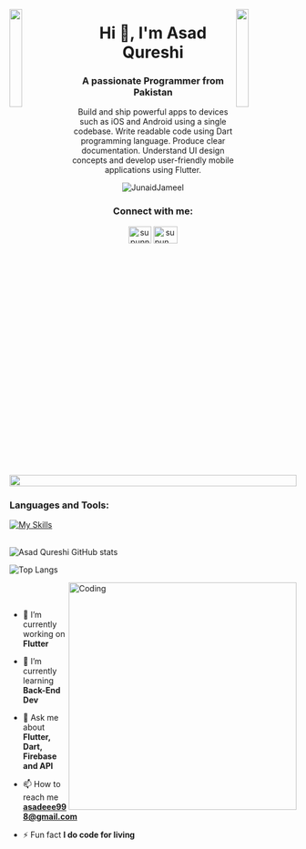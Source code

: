 <img align="left" src="https://user-images.githubusercontent.com/65187002/144930161-2f783401-8d27-4fdf-a2f7-cc0ba32f1f1f.gif" width="21%" style="display:inline;"><img align="right" src="https://user-images.githubusercontent.com/65187002/144930161-2f783401-8d27-4fdf-a2f7-cc0ba32f1f1f.gif" width="21%" style="display:inline;">

<h1 align="center">Hi 👋, I'm Asad Qureshi</h1>
<h3 align="center">A passionate Programmer from Pakistan</h3>
<p align="center">Build and ship powerful apps to devices such as iOS and Android using a single codebase. Write readable code using Dart programming language. Produce clear documentation. Understand UI design concepts and develop user-friendly mobile applications using Flutter.







<p align="center"> 
 <img src="https://komarev.com/ghpvc/?username=JunaidJameel&label=Profile%20views&color=0e75b6&style=flat" alt="JunaidJameel" /> 

</p>

<h3 align="Center">Connect with me:</h3>
<p align="Center">
<a href="https://www.linkedin.com/in/asadeee/" target="blank"><img align="center" src="https://raw.githubusercontent.com/rahuldkjain/github-profile-readme-generator/master/src/images/icons/Social/linked-in-alt.svg" alt="supunnanayakkara" height="30" width="40" /></a>
<a href="https://www.instagram.com/_codewithflutter/" target="blank"><img align="center" src="https://raw.githubusercontent.com/rahuldkjain/github-profile-readme-generator/master/src/images/icons/Social/instagram.svg" alt="supun___lk" height="30" width="42" /></a>

</p>
<br>

<img src="https://i.imgur.com/dBaSKWF.gif" height="20" width="100%">


### Languages and Tools:
[![My Skills](https://skillicons.dev/icons?i=flutter,dart,firebase,github,git,postman)](https://skillicons.dev)
<br><br>

![Asad Qureshi GitHub stats](https://github-readme-stats.vercel.app/api?username=JunaidJameel&show_icons=true&theme=dark)

![Top Langs](https://github-readme-stats.vercel.app/api/top-langs/?username=JunaidJameel&theme=dark)


<img align="right" alt="Coding" width="400" src="https://user-images.githubusercontent.com/74038190/229223263-cf2e4b07-2615-4f87-9c38-e37600f8381a.gif">
<br><br>

- 🔭 I’m currently working on **Flutter**

- 🌱 I’m currently learning **Back-End Dev**

- 💬 Ask me about **Flutter, Dart, Firebase and API**

- 📫 How to reach me **asadeee998@gmail.com**

- ⚡ Fun fact **I do code for living**



